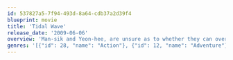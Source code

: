 ```yaml
---
id: 537827a5-7f94-493d-8a64-cdb37a2d39f4
blueprint: movie
title: 'Tidal Wave'
release_date: '2009-06-06'
overview: 'Man-sik and Yeon-hee, are unsure as to whether they can overcome past wounds and continue being a couple. Dr. Kim, who cautions against a possible mega-tsunami at Haeundae, collapses in agony springing from an unexpected turn-up of his daughter and divorced wife. Hyoung-sik, after rescuing a woman from Seoul, rides out a ferocious storm to gladden her heart. A tsunami which destroys Haeundae symbolizes the establishment of a typical axis called provocation of conflicts, and later the inner spaces of the couples without anything left behind after all conflicts have ended'
genres: '[{"id": 28, "name": "Action"}, {"id": 12, "name": "Adventure"}, {"id": 18, "name": "Drama"}, {"id": 53, "name": "Thriller"}]'
---
```

